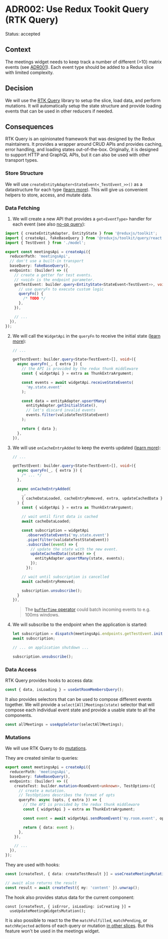 # ADR002: Use Redux Tookit Query (RTK Query)

Status: accepted

<!-- These documents have names that are short noun phrases. For example, "ADR001: Deployment on Ruby on Rails 3.0.10" or "ADR009: LDAP for Multitenant Integration" -->

## Context

<!--
This section describes the forces at play, including technological, political, social, and project local. These forces are probably in tension, and should be called out as such. The language in this section is value-neutral. It is simply describing facts. -->

The meetings widget needs to keep track a number of different (>10) matrix events (see [ADR001](./adr001-list-meetings-from-widget-api.md)).
Each event type should be added to a Redux slice with limited complexity.

## Decision

<!-- This section describes our response to these forces. It is stated in full sentences, with active voice. "We will ..." -->

We will use the [RTK Query](https://redux-toolkit.js.org/rtk-query/overview) library to setup the slice, load data, and perform mutations.
It will automatically setup the state structure and provide loading events that can be used in other reducers if needed.

## Consequences

<!-- This section describes the resulting context, after applying the decision. All consequences should be listed here, not just the "positive" ones. A particular decision may have positive, negative, and neutral consequences, but all of them affect the team and project in the future. -->

RTK Query is an opinionated framework that was designed by the Redux maintainers.
It provides a wrapper around CRUD APIs and provides caching, error handling, and loading states out-of-the-box.
Originally, it is designed to support HTTP and GraphQL APIs, but it can also be used with other transport types.

### Store Structure

We will use `createEntityAdapter<StateEvent<_TestEvent_>>()` as a datastructure for each type ([learn more](https://redux-toolkit.js.org/rtk-query/usage/customizing-queries#normalizing-data-with-createentityadapter)).
This will give us convenient helpers to store, access, and mutate data.

### Data Fetching

1. We will create a new API that provides a `get<EventType>` handler for each event (see also [no-op query](https://redux-toolkit.js.org/rtk-query/usage/customizing-queries#using-a-no-op-queryfn)):

<!--prettier-ignore-->
   ```ts
   import { createEntityAdapter, EntityState } from '@reduxjs/toolkit';
   import { createApi, fakeBaseQuery } from '@reduxjs/toolkit/query/react';
   import { TestEvent } from './model';

   export const meetingsApi = createApi({
     reducerPath: 'meetingsApi',
     // don't use a built-in transport
     baseQuery: fakeBaseQuery(),
     endpoints: (builder) => ({
       // create a getter for test events.
       // <void> is the endpoint parameter.
       getTestEvent: builder.query<EntityState<StateEvent<TestEvent>>, void>({
         // use queryFn to execute custom logic
         queryFn() {
           /* TODO */
         },
       }),

       // ...
     }),
   });
   ```

2. We will call the `WidgetApi` in the `queryFn` to receive the initial state ([learn more](https://redux-toolkit.js.org/rtk-query/usage-with-typescript#typing-a-queryfn)):

   ```ts
   // ...

   getTestEvent: builder.query<State<TestEvent>[], void>({
     async queryFn(_, { extra }) {
       // the API is provided by the redux thunk middleware
       const { widgetApi } = extra as ThunkExtraArgument;

       const events = await widgetApi.receiveStateEvents(
         'my.state.event'
       );

       const data = entityAdapter.upsertMany(
         entityAdapter.getInitialState(),
         // let's discard invalid events
         events.filter(validateTestStateEvent)
       );

       return { data };
     },
   }),
   ```

3. We will use `onCacheEntryAdded` to keep the events updated ([learn more](https://redux-toolkit.js.org/rtk-query/usage/streaming-updates)):

   ```ts
   // ...

   getTestEvent: builder.query<State<TestEvent>[], void>({
     async queryFn(_, { extra }) {
       /* ... */
     },

     async onCacheEntryAdded(
       _,
       { cacheDataLoaded, cacheEntryRemoved, extra, updateCachedData }
     ) {
       const { widgetApi } = extra as ThunkExtraArgument;

       // wait until first data is cached
       await cacheDataLoaded;

       const subscription = widgetApi
         .observeStateEvents('my.state.event')
         .pipe(filter(validateTestStateEvent))
         .subscribe((event) => {
           // update the state with the new event.
           updateCachedData((state) => {
             entityAdapter.upsertMany(state, events);
           });
         });

       // wait until subscription is cancelled
       await cacheEntryRemoved;

       subscription.unsubscribe();
     }
   }),
   ```

   > The [`bufferTime` operator](https://rxjs.dev/api/operators/bufferTime) could batch incoming events to e.g. 100ms windows.

4. We will subscribe to the endpoint when the application is started:

   ```ts
   let subscription = dispatch(meetingsApi.endpoints.getTestEvent.initiate());
   await subscription;

   // ... on application shutdown ...

   subscription.unsubscribe();
   ```

### Data Access

RTK Query provides hooks to access data:

```ts
const { data, isLoading } = useGetRoomMembersQuery();
```

It also provides selectors that can be used to compose different events together.
We will provide a `select[All]Meetings(state)` selector that will compose each individual event state and provide a usable state to all the components.

```ts
const allMeetings = useAppSeletor(selectAllMeetings);
```

### Mutations

We will use RTK Query to do [mutations](https://redux-toolkit.js.org/rtk-query/usage/mutations).

They are created similar to queries:

```ts
export const meetingsApi = createApi({
  reducerPath: 'meetingsApi',
  baseQuery: fakeBaseQuery(),
  endpoints: (builder) => ({
    createTest: builder.mutation<RoomEvent<unknown>, TestOptions>({
      // create a mutation.
      // TestOptions describes the format of opts
      queryFn: async (opts, { extra }) => {
        // the API is provided by the redux thunk middleware
        const { widgetApi } = extra as ThunkExtraArgument;

        const event = await widgetApi.sendRoomEvent('my.room.event', opts);

        return { data: event };
      },
    }),

    // ...
  }),
});
```

They are used with hooks:

```ts
const [createTest, { data: createTestResult }] = useCreateMeetingMutation();

// await also returns the result
const result = await createTest({ my: 'content' }).unwrap();
```

The hook also provides status data for the current component:

```tsx
const [createTest, { isError, isLoading: isCreating }] =
  useUpdateMeetingWidgetsMutation();
```

It is also possible to react to the the `matchFulfilled`, `matchPending`, or `matchRejected` actions of each query or mutation [in other slices](https://redux-toolkit.js.org/rtk-query/usage/examples#using-extrareducers).
But this feature won't be used in the meetings widget.

<!-- This template is taken from a blog post by Michael Nygard http://thinkrelevance.com/blog/2011/11/15/documenting-architecture-decisions -->
